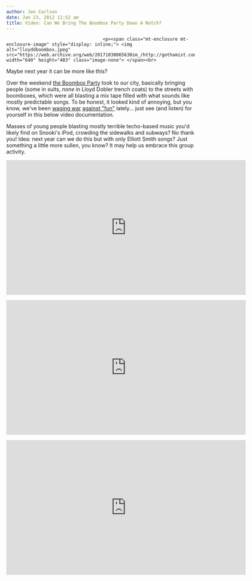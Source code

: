 ```yaml
---
author: Jen Carlson
date: Jan 23, 2012 11:52 am
title: Video: Can We Bring The Boombox Party Down A Notch?
---
```


	
										<p><span class="mt-enclosure mt-enclosure-image" style="display: inline;"> <img alt="lloyddboombox.jpeg" src="https://web.archive.org/web/20171030065630im_/http://gothamist.com/attachments/arts_jen/lloyddboombox.jpeg" width="640" height="483" class="image-none"> </span><br>
<span class="photo_caption">Maybe next year it can be more like this?</span></p>

<p>Over the weekend <a href="https://web.archive.org/web/20171030065630/http://gothamist.com/2012/01/17/boombox_party_coming_to_nyc_this_mo.php">the Boombox Party</a> took to our city, basically bringing people (some in suits, <em>none</em> in Lloyd Dobler trench coats) to the streets with boomboxes, which were all blasting a mix tape filled with what sounds like mostly predictable songs. To be honest, it looked kind of annoying, but you know, we&apos;ve been <a href="https://web.archive.org/web/20171030065630/http://gothamist.com/2011/12/12/its_time_for_santacon_to_stop.php">waging war</a> <a href="https://web.archive.org/web/20171030065630/http://gothamist.com/2012/01/09/no_more_no_pants_subway_ride_please.php#photo-1">against &quot;fun&quot;</a> lately... just see (and listen) for yourself in this below video documentation. </p>

<p>Masses of young people blasting mostly terrible techo-based music you&apos;d likely find on Snooki&apos;s iPod, crowding the sidewalks and subways? No thank you! Idea: next year can we do this but with only Elliott Smith songs? Just something a little more sullen, you know? It may help us embrace this group activity.</p>

<p><iframe width="640" height="360" src="https://web.archive.org/web/20171030065630if_/http://www.youtube.com/embed/6D6tqcSIpe4" frameborder="0" allowfullscreen></iframe></p>

<p><iframe width="640" height="360" src="https://web.archive.org/web/20171030065630if_/http://www.youtube.com/embed/rDECPCXcWyo" frameborder="0" allowfullscreen></iframe></p>

<p><iframe width="640" height="360" src="https://web.archive.org/web/20171030065630if_/http://www.youtube.com/embed/E3SmDzYLH9s" frameborder="0" allowfullscreen></iframe></p>					
										
									
				
